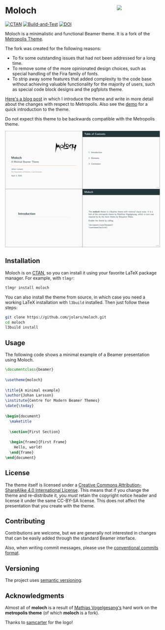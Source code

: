 # Moloch <a href="https://ctan.org/pkg/moloch"><img src="https://github.com/jolars/moloch/raw/main/assets/moloch-logo.svg" align="right" width="140" /></a>

[![CTAN](https://img.shields.io/badge/dynamic/json?url=https%3A%2F%2Fctan.org%2Fjson%2F2.0%2Fpkg%2Fmoloch&query=%24.version.number&logo=latex&label=CTAN)](https://ctan.org/pkg/moloch)
[![Build-and-Test](https://github.com/jolars/moloch/actions/workflows/build-and-test.yml/badge.svg)](https://github.com/jolars/moloch/actions/workflows/build-and-test.yml)
[![DOI](https://zenodo.org/badge/DOI/10.5281/zenodo.17203438.svg)](https://doi.org/10.5281/zenodo.17203438)

Moloch is a minimalistic and functional Beamer theme.
It is a fork of the [Metropolis Theme](https://github.com/matze/mtheme).

The fork was created for the following reasons:

- To fix some outstanding issues that had not been addressed for a long time.
- To remove some of the more opinionated design choices, such as special
  handling of the Fira family of fonts.
- To strip away some features that added complexity to the code base without
  achieving valuable functionality for the majority of users, such as special
  code block designs and the pgfplots theme.

[Here's a blog post](https://jolars.co/blog/2024-05-30-moloch/) in which I
introduce the theme and write in more detail about the changes with respect to
Metropolis. Also see the [demo](examples/demo/demo.pdf) for a quick
introduction to the theme.

Do not expect this theme to be backwards compatible with the Metropolis theme.

![Screenshot](https://raw.githubusercontent.com/jolars/moloch/main/assets/screenshot.svg)

## Installation

Moloch is on [CTAN](https://ctan.org/pkg/moloch), so you can install it using
your favorite LaTeX package manager. For example, with `tlmgr`:

```bash
tlmgr install moloch
```

You can also install the theme from source, in which case you need a working
LaTeX installation with `l3build` installed. Then just follow these steps:

```bash
git clone https://github.com/jolars/moloch.git
cd moloch
l3build install
```

## Usage

The following code shows a minimal example of a Beamer presentation using
Moloch.

```latex
\documentclass{beamer}

\usetheme{moloch}

\title{A minimal example}
\author{Johan Larsson}
\institute{Centre for Modern Beamer Themes}
\date{\today}

\begin{document}
  \maketitle

  \section{First Section}

  \begin{frame}{First Frame}
    Hello, world!
  \end{frame}
\end{document}
```

## License

The theme itself is licensed under a [Creative Commons Attribution-ShareAlike
4.0 International License](http://creativecommons.org/licenses/by-sa/4.0/).
This means that if you change the theme and re-distribute it, you _must_ retain
the copyright notice header and license it under the same CC-BY-SA license.
This does not affect the presentation that you create with the theme.

## Contributing

Contributions are welcome, but we are generally not interested in changes that
can be easily added through the standard Beamer interface.

Also, when writing commit messages, please use the [conventional commits
format](https://www.conventionalcommits.org/en/v1.0.0/).

## Versioning

The project uses [semantic versioning](https://semver.org).

## Acknowledgments

Almost all of **moloch** is a result of [Mathias
Vogelgesang's](https://github.com/matze) hard work on the **metropolis theme**
(of which **moloch** is a fork).

Thanks to [samcarter](https://github.com/samcarter) for the logo!
